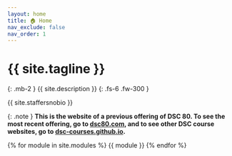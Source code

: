 ```yaml
---
layout: home
title: 🏠 Home
nav_exclude: false
nav_order: 1
---
```


# {{ site.tagline }}
{: .mb-2 }
{{ site.description }}
{: .fs-6 .fw-300 }

<!-- for the old icon: >
 <!-- <img src='favicon.ico' style='vertical-align: text-top' width=37> -->

{{ site.staffersnobio }}

<!-- [Jump to the current week](#week-9-code-sklearn-code-pipelines-generalization-and-cross-validation){: .btn } -->

{: .note }
**This is the website of a previous offering of DSC 80. To see the most recent offering, go to [dsc80.com](https://dsc80.com), and to see other DSC course websites, go to [dsc-courses.github.io](https://dsc-courses.github.io).**

<!-- {: .note }
**Some office hours on Wednesday 3/8, Thursday 3/9, and Tuesday 3/21 are being held in the SDSC Auditorium instead of the 2nd floor – look closely at the [calendar](calendar) for details.** Treat these office hours as study sessions – come to them to work on projects or study for the final exam! -->

{% for module in site.modules %}
{{ module }}
{% endfor %}

<!-- <center>
<iframe src="10-80-enrollment.html" scrolling="no" style="border:none;" seamless="seamless" height="480" width="100%">
</center> -->